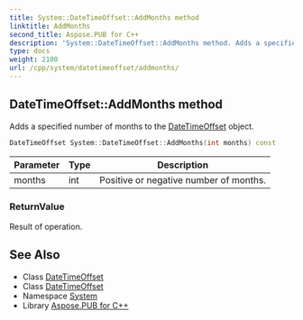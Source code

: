```yaml
---
title: System::DateTimeOffset::AddMonths method
linktitle: AddMonths
second_title: Aspose.PUB for C++
description: 'System::DateTimeOffset::AddMonths method. Adds a specified number of months to the DateTimeOffset object in C++.'
type: docs
weight: 2100
url: /cpp/system/datetimeoffset/addmonths/
---
```

## DateTimeOffset::AddMonths method


Adds a specified number of months to the [DateTimeOffset](../) object.

```cpp
DateTimeOffset System::DateTimeOffset::AddMonths(int months) const
```


| Parameter | Type | Description |
| --- | --- | --- |
| months | int | Positive or negative number of months. |

### ReturnValue

Result of operation.

## See Also

* Class [DateTimeOffset](../)
* Class [DateTimeOffset](../)
* Namespace [System](../../)
* Library [Aspose.PUB for C++](../../../)

